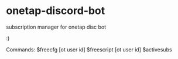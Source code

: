 # onetap-discord-bot
subscription manager for onetap disc bot

:)

Commands:
$freecfg [ot user id]
$freescript [ot user id]
$activesubs

